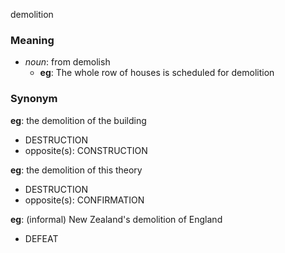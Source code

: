 demolition
### Meaning
+ _noun_: from demolish
	+ __eg__: The whole row of houses is scheduled for demolition

### Synonym

__eg__: the demolition of the building

+ DESTRUCTION
+ opposite(s): CONSTRUCTION

__eg__: the demolition of this theory

+ DESTRUCTION
+ opposite(s): CONFIRMATION

__eg__: (informal) New Zealand's demolition of England

+ DEFEAT


